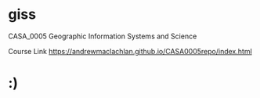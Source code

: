 # giss
CASA_0005 Geographic Information Systems and Science


Course Link
https://andrewmaclachlan.github.io/CASA0005repo/index.html

# :)
